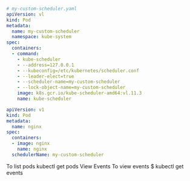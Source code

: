 ```yaml
# my-custom-scheduler.yaml
apiVersion: vl
kind: Pod
metadata:
  name: my-custom-scheduler
  namespace: kube-system
spec:
  containers:
  - command:
    - kube-scheduler
    - --address=127.0.0.1
    - --kubeconfig=/etc/kubernetes/scheduler.conf
    - --leader-elect=true
    - --scheduler-name=my-custom-scheduler
    - --lock-object-name=my-custom-scheduler
    image: k8s.gcr.io/kube-scheduler-amd64:vl.11.3
    name: kube-scheduler
```
```yaml
apiVersion: v1
kind: Pod
metadata:
  name: nginx
spec:
  containers:
  - image: nginx
    name: nginx
  schedulerName: my-custom-scheduler
```
To list pods
kubectl get pods
View Events
To view events
$ kubectl get events
